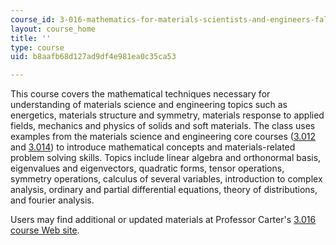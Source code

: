 ```yaml
---
course_id: 3-016-mathematics-for-materials-scientists-and-engineers-fall-2005
layout: course_home
title: ''
type: course
uid: b8aafb68d127ad9df4e981ea0c35ca53

---
```

This course covers the mathematical techniques necessary for understanding of materials science and engineering topics such as energetics, materials structure and symmetry, materials response to applied fields, mechanics and physics of solids and soft materials. The class uses examples from the materials science and engineering core courses ([3.012](/courses/3-012-fundamentals-of-materials-science-fall-2005) and [3.014](/courses/3-014-materials-laboratory-fall-2006)) to introduce mathematical concepts and materials-related problem solving skills. Topics include linear algebra and orthonormal basis, eigenvalues and eigenvectors, quadratic forms, tensor operations, symmetry operations, calculus of several variables, introduction to complex analysis, ordinary and partial differential equations, theory of distributions, and fourier analysis.

Users may find additional or updated materials at Professor Carter's [3.016 course Web site](http://pruffle.mit.edu/3.016).
